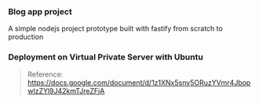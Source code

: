 ### Blog app project

A simple nodejs project prototype built with fastify from scratch to production

### Deployment on Virtual Private Server with Ubuntu

> Reference: https://docs.google.com/document/d/1z1XNx5sny5ORuzYVmr4JbopwlzZYl9J42kmTJreZFjA
